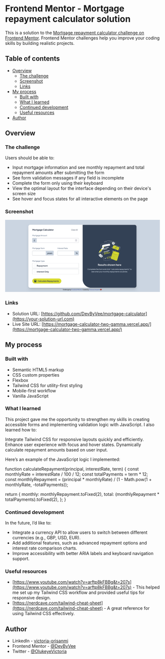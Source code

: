 # Frontend Mentor - Mortgage repayment calculator solution

This is a solution to the [Mortgage repayment calculator challenge on Frontend Mentor](https://www.frontendmentor.io/challenges/mortgage-repayment-calculator-Galx1LXK73). Frontend Mentor challenges help you improve your coding skills by building realistic projects. 

## Table of contents

- [Overview](#overview)
  - [The challenge](#the-challenge)
  - [Screenshot](#screenshot)
  - [Links](#links)
- [My process](#my-process)
  - [Built with](#built-with)
  - [What I learned](#what-i-learned)
  - [Continued development](#continued-development)
  - [Useful resources](#useful-resources)
- [Author](#author)



## Overview

### The challenge

Users should be able to:

- Input mortgage information and see monthly repayment and total repayment amounts after submitting the form
- See form validation messages if any field is incomplete
- Complete the form only using their keyboard
- View the optimal layout for the interface depending on their device's screen size
- See hover and focus states for all interactive elements on the page

### Screenshot

![](Screenshot%202025-01-19%20at%2019-04-50%20Frontend%20Mentor%20Mortgage%20repayment%20calculator.png)



### Links

- Solution URL: [https://github.com/DevByVee/mortgage-calculator](https://your-solution-url.com)
- Live Site URL: [https://mortgage-calculator-two-gamma.vercel.app/](https://mortgage-calculator-two-gamma.vercel.app/)

## My process

### Built with

- Semantic HTML5 markup
- CSS custom properties
- Flexbox
- Tailwind CSS for utility-first styling
- Mobile-first workflow
- Vanilla JavaScript



### What I learned

This project gave me the opportunity to strengthen my skills in creating accessible forms and implementing validation logic with JavaScript. I also learned how to:

Integrate Tailwind CSS for responsive layouts quickly and efficiently.
Enhance user experience with focus and hover states.
Dynamically calculate repayment amounts based on user input.


Here’s an example of the JavaScript logic I implemented:


function calculateRepayment(principal, interestRate, term) {
  const monthlyRate = interestRate / 100 / 12;
  const totalPayments = term * 12;
  const monthlyRepayment =
    (principal * monthlyRate) / (1 - Math.pow(1 + monthlyRate, -totalPayments));

  return {
    monthly: monthlyRepayment.toFixed(2),
    total: (monthlyRepayment * totalPayments).toFixed(2),
  };
}

### Continued development

In the future, I’d like to:

- Integrate a currency API to allow users to switch between different currencies (e.g., GBP, USD, EUR).
- Add additional features, such as advanced repayment options and interest rate comparison charts.
- Improve accessibility with better ARIA labels and keyboard navigation support.

### Useful resources

- [https://www.youtube.com/watch?v=arftp8kFBBg&t=207s](https://www.youtube.com/watch?v=arftp8kFBBg&t=207s) - This helped me set up my Tailwind CSS workflow and provided useful tips for responsive design.
- [https://nerdcave.com/tailwind-cheat-sheet](https://nerdcave.com/tailwind-cheat-sheet) - A great reference for using Tailwind CSS effectively.


## Author

- LinkedIn - [victoria-orisanmi](https://www.linkedin.com/in/victoria-orisanmi/)
- Frontend Mentor - [@DevByVee](https://www.frontendmentor.io/profile/DevByVee)
- Twitter - [@OlukeyeVictoria](https://x.com/OlukeyeVictoria)


